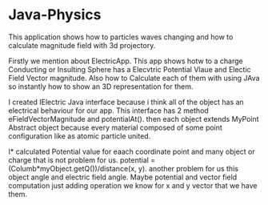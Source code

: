 # Java-Physics
This application shows how to particles waves changing and how to calculate magnitude field with 3d projectory.


Firstly we mention about ElectricApp. This app shows hotw to a charge Conducting or 
Insulting Sphere has a Elecvtric Potential Vlaue and Electic Field Vector magnitude. 
Also how to Calculate each of them with using JAva so instantly how to show 
an 3D representation for them.

I created IElectric Java interface because i think all of the object has 
an electrical behaviour for our app. This interface has 2 method eFieldVectorMagnitude and 
potentialAt(). then each object extends MyPoint Abstract object because every material 
composed of some point configuration like as atomic particle united.

I* calculated Potential value for eaach coordinate point and many object or charge that is not problem for us.
potential = (Columb*myObject.getQ())/distance(x, y). another problem for us this object angle and electric field angle. Maybe
potential and vector field computation just adding operation we know for x and y vector that we have them.
